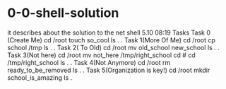 # 0-0-shell-solution
it describes about the solution to the net shell 
5.10 08:19
Tasks
Task 0 (Create Me)
cd /root
touch so_cool
ls
.
.
Task 1(More Of Me)
cd /root
cp school /tmp
ls
.
.
Task 2( To Old)
cd /root
mv old_school new_school
ls
.
.
Task 3(Not here)
cd /root
mv not_here /tmp/right_school
cd #
cd /tmp/right_school
ls
.
.
Task 4(Not Anymore)
cd /root
rm ready_to_be_removed
ls
.
.
Task 5(Organization is key!)
cd /root
mkdir school_is_amazing
ls
.
